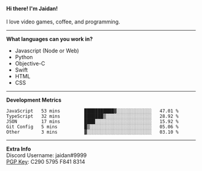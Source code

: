 #### Hi there! I'm Jaidan!
I love video games, coffee, and programming.

---
**What languages can you work in?**<br>
- Javascript (Node or Web)
- Python
- Objective-C
- Swift
- HTML
- CSS

---
**Development Metrics**<br>
<!--START_SECTION:waka-->
```text
JavaScript   53 mins         ███████████▓░░░░░░░░░░░░░   47.01 % 
TypeScript   32 mins         ███████▒░░░░░░░░░░░░░░░░░   28.92 % 
JSON         17 mins         ████░░░░░░░░░░░░░░░░░░░░░   15.92 % 
Git Config   5 mins          █▒░░░░░░░░░░░░░░░░░░░░░░░   05.06 % 
Other        3 mins          ▓░░░░░░░░░░░░░░░░░░░░░░░░   03.10 % 
```
<!--END_SECTION:waka-->

---
**Extra Info**<br>
Discord Username: jaidan#9999  
[PGP Key](https://keybase.io/monotrix/pgp_keys.asc): C290 5795 F841 8314
